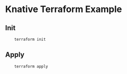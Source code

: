 # Knative Terraform Example
## Init
```
    terraform init
```

## Apply
```
    terraform apply
```